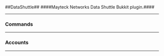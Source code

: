 ##DataShuttle##
    ####Mayteck Networks Data Shuttle Bukkit plugin.####
***

### Commands ###
***

### Accounts ###
***


